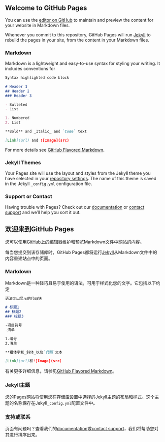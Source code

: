 ## Welcome to GitHub Pages

You can use the [editor on GitHub](https://github.com/ZhaoChongyan/ZhaoChongyan.github.io/edit/master/README.md) to maintain and preview the content for your website in Markdown files.

Whenever you commit to this repository, GitHub Pages will run [Jekyll](https://jekyllrb.com/) to rebuild the pages in your site, from the content in your Markdown files.

### Markdown

Markdown is a lightweight and easy-to-use syntax for styling your writing. It includes conventions for

```markdown
Syntax highlighted code block

# Header 1
## Header 2
### Header 3

- Bulleted
- List

1. Numbered
2. List

**Bold** and _Italic_ and `Code` text

[Link](url) and ![Image](src)
```

For more details see [GitHub Flavored Markdown](https://guides.github.com/features/mastering-markdown/).

### Jekyll Themes

Your Pages site will use the layout and styles from the Jekyll theme you have selected in your [repository settings](https://github.com/ZhaoChongyan/ZhaoChongyan.github.io/settings). The name of this theme is saved in the Jekyll `_config.yml` configuration file.

### Support or Contact

Having trouble with Pages? Check out our [documentation](https://help.github.com/categories/github-pages-basics/) or [contact support](https://github.com/contact) and we’ll help you sort it out.

## 欢迎来到GitHub Pages

您可以使用[GitHub上的编辑器](https://github.com/ZhaoChongyan/ZhaoChongyan.github.io/edit/master/README.md)维护和预览Markdown文件中网站的内容。

每当您提交到该存储库时，GitHub Pages都将运行[Jekyll](https://jekyllrb.com/)从Markdown文件中的内容重建站点中的页面。

### Markdown

Markdown是一种轻巧且易于使用的语法，可用于样式化您的文字。它包括以下约定

```markdown
语法突出显示的代码块

# 标题1
## 标题2
### 标题3

-项目符号
-清单

1.编号
2.清单

**粗体字和_斜体_以及`代码`文本

[Link](url)和![Image](src)
```

有关更多详细信息，请参见[GitHub Flavored Markdown](https://guides.github.com/features/mastering-markdown/)。

### Jekyll主题

您的Pages网站将使用您在[存储库设置](https://github.com/ZhaoChongyan/ZhaoChongyan.github.io/settings)中选择的Jekyll主题的布局和样式。这个主题的名称保存在Jekyll`_config.yml`配置文件中。

### 支持或联系

页面有问题吗？查看我们的[documentation](https://help.github.com/categories/github-pages-basics/)或[contact support](https://github.com/contact)，我们将帮助您对其进行排序出来。
